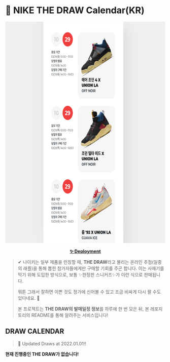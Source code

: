 # 👟 NIKE THE DRAW Calendar(KR)

<div align="center">
  <a href="https://junhoyeo.github.io/NIKE-THE-DRAW-Calendar/">
    <img src="./docs/images/preview.png" alt="Preview image of deployed application" height="700px" width="700px" />
  </a>
</div>

<p align="center">
  <a href="https://junhoyeo.github.io/NIKE-THE-DRAW-Calendar/">
    <strong>✨ Deployment</strong>
  </a>
</p>

> ✔ 나이키는 일부 제품을 런칭할 때, **THE DRAW**라고 불리는 온라인 추첨(일종의 래플)을 통해 뽑힌 참가자들에게만 구매할 기회를 주곤 합니다. 이는 사재기를 막기 위해 도입한 방식으로, 보통 ✨한정판 스니커즈✨가 이런 식으로 판매됩니다.
>
> 뭐튼 그래서 잘하면 이쁜 것도 정가에 신어볼 수 있고 조금 비싸게 다시 팔 수도 있다네요. 🤭
>
> 본 프로젝트는 **THE DRAW의 발매일정 정보**를 하루에 한 번 모은 뒤, 본 레포지토리의 README를 통해 알려주는 서비스입니다!

## DRAW CALENDAR

<!-- DRAW CALENDAR: START -->

> 👟 Updated Draws at 2022.01.01‼️

**현재 진행중인 THE DRAW가 없습니다!**

<!-- DRAW CALENDAR: END -->

